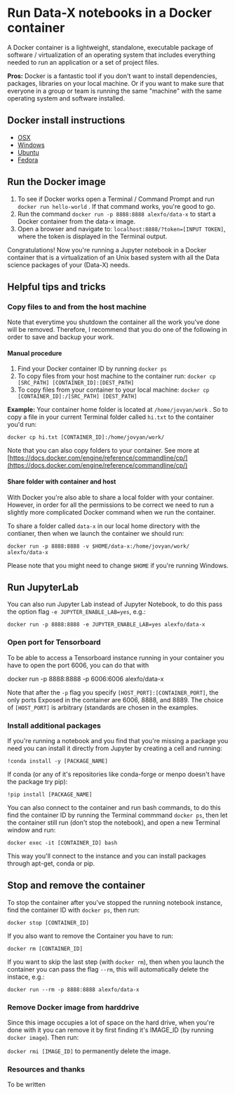 # Run Data-X notebooks in a Docker container

A Docker container is a lightweight, standalone, executable package of software / virtualization of an operating system that includes everything needed to run an application or a set of project files.

**Pros:** Docker is a fantastic tool if you don't want to install dependencies, packages, libraries on your local machine. Or if you want to make sure that everyone in a group or team is running the same "machine" with the same operating system and software installed.

## Docker install instructions

* [OSX](https://docs.docker.com/docker-for-mac/install/)
* [Windows](https://docs.docker.com/docker-for-windows/install/)
* [Ubuntu](https://docs.docker.com/install/linux/docker-ce/ubuntu/)
* [Fedora](https://docs.docker.com/install/linux/docker-ce/fedora/)

## Run the Docker image

1. To see if Docker works open a Terminal / Command Prompt and run `docker run hello-world` . If that command works, you're good to go.
2. Run the command `docker run -p 8888:8888 alexfo/data-x` to start a Docker container from the data-x image.
3. Open a browser and navigate to: `localhost:8888/?token=[INPUT TOKEN]`, where the token is displayed in the Terminal output. 

Congratulations! Now you're running a Jupyter notebook in a Docker container that is a virtualization of an Unix based system with all the Data science packages of your (Data-X) needs.

## Helpful tips and tricks

### Copy files to and from the host machine

Note that everytime you shutdown the container all the work you've done will be removed. Therefore, I recommend that you do one of the following in order to save and backup your work.

#### Manual procedure

1. Find your Docker container ID by running `docker ps`
2. To copy files from your host machine to the container run: `docker cp [SRC_PATH] [CONTAINER_ID]:[DEST_PATH]`
3. To copy files from your container to your local machine: `docker cp [CONTAINER_ID]:/[SRC_PATH] [DEST_PATH]`

**Example:** Your container home folder is located at `/home/jovyan/work` . So to copy a file in your current Terminal folder called `hi.txt` to the container you'd run:

``docker cp hi.txt [CONTAINER_ID]:/home/jovyan/work/``

Note that you can also copy folders to your container. See more at [https://docs.docker.com/engine/reference/commandline/cp/](https://docs.docker.com/engine/reference/commandline/cp/)

#### Share folder with container and host

With Docker you're also able to share a local folder with your container. However, in order for all the permissions to be correct we need to run a slightly more complicated Docker command when we run the container.

To share a folder called `data-x` in our local home directory with the contianer, then when we launch the container we should run:

``docker run -p 8888:8888 -v $HOME/data-x:/home/jovyan/work/ alexfo/data-x``

Please note that you might need to change `$HOME` if you're running Windows.


## Run JupyterLab

You can also run Jupyter Lab instead of Jupyter Notebook, to do this pass the option flag `-e JUPYTER_ENABLE_LAB=yes`, e.g.:

``docker run -p 8888:8888 -e JUPYTER_ENABLE_LAB=yes alexfo/data-x``


### Open port for Tensorboard

To be able to access a Tensorboard instance running in your container you have to open the port 6006, you can do that with

docker run -p 8888:8888 -p 6006:6006 alexfo/data-x

Note that after the `-p` flag you specify `[HOST_PORT]:[CONTAINER_PORT]`, the only ports Exposed in the container are 6006, 8888, and 8889. The choice of `[HOST_PORT]` is arbitrary (standards are chosen in the examples.


### Install additional packages

If you're running a notebook and you find that you're missing a package you need you can install it directly from Jupyter by creating a cell and running:

``!conda install -y [PACKAGE_NAME]``

If conda (or any of it's repositories like conda-forge or menpo doesn't have the package try pip):

``!pip install [PACKAGE_NAME]``

You can also connect to the container and run bash commands, to do this find the container ID by running the Terminal commmand `docker ps`, then let the container still run (don't stop the notebook), and open a new Terminal window and run:

``docker exec -it [CONTAINER_ID] bash``

This way you'll connect to the instance and you can install packages through apt-get, conda or pip.


## Stop and remove the container

To stop the container after you've stopped the running notebook instance, find the container ID with `docker ps`, then run:

``docker stop [CONTAINER_ID]``

If you also want to remove the Container you have to run:

``docker rm [CONTAINER_ID]``

If you want to skip the last step (with `docker rm`), then when you launch the container you can pass the flag `--rm`, this will automatically delete the instace, e.g.:

``docker run --rm -p 8888:8888 alexfo/data-x``



### Remove Docker image from harddrive

Since this image occupies a lot of space on the hard drive, when you're done with it you can remove it by first finding it's IMAGE_ID (by running `docker image`). Then run:

``docker rmi [IMAGE_ID]`` to permanently delete the image.


### Resources and thanks

To be written
